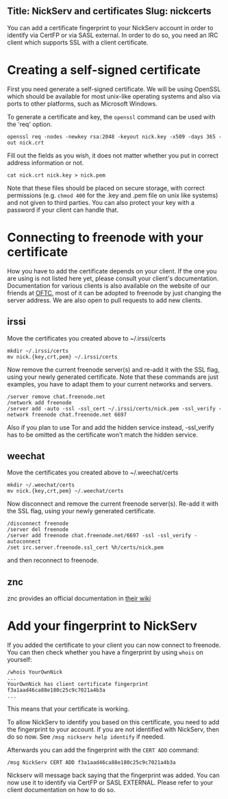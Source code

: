 Title: NickServ and certificates
Slug: nickcerts
---

You can add a certificate fingerprint to your NickServ account in order to identify via CertFP or via SASL external. 
In order to do so, you need an IRC client which supports SSL with a client certificate. 

Creating a self-signed certificate
==================================

First you need generate a self-signed certificate. We will be using OpenSSL which should be available for most unix-like operating systems and also via ports to other platforms, such as Microsoft Windows.

To generate a certificate and key, the `openssl` command can be used with the 'req' option.

    openssl req -nodes -newkey rsa:2048 -keyout nick.key -x509 -days 365 -out nick.crt

Fill out the fields as you wish, it does not matter whether you put in correct address information or not.

    cat nick.crt nick.key > nick.pem

Note that these files should be placed on secure storage, with correct permissions 
(e.g. `chmod 400` for the .key and .pem file on unix like systems) and not given to third parties. 
You can also protect your key with a password if your client can handle that.


Connecting to freenode with your certificate
============================================

How you have to add the certificate depends on your client. 
If the one you are using is not listed here yet, please consult your client's documentation.
Documentation for various clients is also available on the website of our friends at 
[OFTC<i class="fa fa-external-link" aria-hidden="true"></i>](https://www.oftc.net/NickServ/CertFP/),
most of it can be adopted to freenode by just changing the server address.
We are also open to pull requests to add new clients. 

irssi
-----

Move the certificates you created above to ~/.irssi/certs

    mkdir ~/.irssi/certs
    mv nick.{key,crt,pem} ~/.irssi/certs

Now remove the current freenode server(s) and re-add it with the SSL flag,
using your newly generated certificate. Note that these commands are just examples, 
you have to adapt them to your current networks and servers.

    /server remove chat.freenode.net
    /network add freenode
    /server add -auto -ssl -ssl_cert ~/.irssi/certs/nick.pem -ssl_verify -network freenode chat.freenode.net 6697

Also if you plan to use Tor and add the hidden service instead, -ssl_verify has to be omitted as the certificate
won't match the hidden service.

weechat
-------

Move the certificates you created above to ~/.weechat/certs

    mkdir ~/.weechat/certs  
    mv nick.{key,crt,pem} ~/.weechat/certs

Now disconnect and remove the current freenode server(s).
Re-add it with the SSL flag, using your newly generated certificate.

    /disconnect freenode
    /server del freenode
    /server add freenode chat.freenode.net/6697 -ssl -ssl_verify -autoconnect
    /set irc.server.freenode.ssl_cert %h/certs/nick.pem

and then reconnect to freenode.

znc
---

znc provides an official documentation in 
[their wiki<i class="fa fa-external-link" aria-hidden="true"></i>](http://en.znc.in/wiki/Cert)


Add your fingerprint to NickServ
================================

If you added the certificate to your client you can now connect to freenode.
You can then check whether you have a fingerprint by using `whois` on yourself: 

    /whois YourOwnNick
    ...
    YourOwnNick has client certificate fingerprint f3a1aad46ca88e180c25c9c7021a4b3a
    ...

This means that your certificate is working.

To allow NickServ to identify you based on this certificate, you need to add the fingerprint to your account.
If you are not identified with NickServ, then do so now. See `/msg nickserv help identify` if needed. 

Afterwards you can add the fingerprint with the `CERT ADD` command:

    /msg NickServ CERT ADD f3a1aad46ca88e180c25c9c7021a4b3a

Nickserv will message back saying that the fingerprint was added. 
You can now use it to identify via CertFP or SASL EXTERNAL.
Please refer to your client documentation on how to do so.
